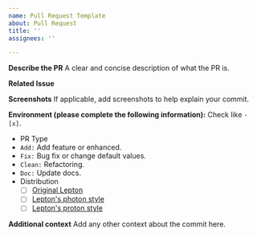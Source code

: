 ```yaml
---
name: Pull Request Template
about: Pull Request
title: ''
assignees: ''

---
```


**Describe the PR**
A clear and concise description of what the PR is.

**Related Issue**

**Screenshots**
If applicable, add screenshots to help explain your commit.

**Environment (please complete the following information):**
Check like `- [x]`.

 - PR Type
  - `Add:` Add feature or enhanced.
  - `Fix:` Bug fix or change default values.
  - `Clean:` Refactoring.
  - `Doc:` Update docs.
 - Distribution
   - [ ] [Original Lepton](https://github.com/black7375/Firefox-UI-Fix)
   - [ ] [Lepton's photon style](https://github.com/black7375/Firefox-UI-Fix/tree/photon-style)
   - [ ] [Lepton's proton style](https://github.com/black7375/Firefox-UI-Fix/tree/proton-style)

**Additional context**
Add any other context about the commit here.
